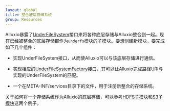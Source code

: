 ```yaml
---
layout: global
title: 整合底层存储系统
group: Resources
---
```


Alluxio暴露了[UnderFileSystem](https://github.com/amplab/alluxio/blob/master/common/src/main/java/alluxio/underfs/UnderFileSystem.java)接口来将各种底层存储与Alluxio整合到一起。现在已经被整合的底层存储都作为`underfs`模块的子模块。要想创建新模块，要完成如下几个组件：

* 实现UnderFileSystem接口，从而使Alluxio可以与该底层存储进行通信。

* 实现相应的[UnderFileSystemFactory](https://github.com/amplab/alluxio/blob/master/common/src/main/java/alluxio/underfs/UnderFileSystemFactory.java)接口，其可以让Alluxio完成路径URI与实现的UnderFileSystem的匹配。

* 一个在META-INF/services目录下的文件，用于注册新整合的存储系统。

关于如何将一个存储系统作为Alluxio的底层存储，可以参考[HDFS子模块](https://github.com/amplab/alluxio/tree/master/underfs/hdfs)和[S3子模块](https://github.com/amplab/alluxio/tree/master/underfs/s3)这两个例子。
